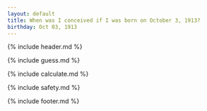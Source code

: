 ```yaml
---
layout: default
title: When was I conceived if I was born on October 3, 1913?
birthday: Oct 03, 1913
---
```


{% include header.md %}

{% include guess.md %}

{% include calculate.md %}

{% include safety.md %}

{% include footer.md %}



